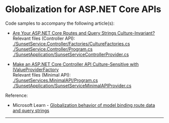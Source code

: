 # Globalization for ASP.NET Core APIs  

Code samples to accompany the following article(s):  

* [Are Your ASP.NET Core Routes and Query Strings Culture-Invariant?](https://jeremybytes.blogspot.com/2024/12/are-your-aspnet-core-routes-and-query.html)  
Relevant files (Controller API):  
[./SunsetService.Controller/Factories/CultureFactories.cs](./SunsetService.Controller/Factories/CultureFactories.cs)  
[./SunsetService.Controller/Program.cs](./SunsetService.Controller/Program.cs)  
[./SunsetApplication/SunsetServiceControllerProvider.cs](./SunsetApplication/SunsetServiceControllerProvider.cs)  

* [Make an ASP.NET Core Controller API Culture-Sensitive with IValueProviderFactory](https://jeremybytes.blogspot.com/2024/12/make-aspnet-core-controller-api-culture.html)  
Relevant files (Minimal API):  
[./SunsetServices.MinimalAPI/Program.cs](./SunsetServices.MinimalAPI/Program.cs)  
[./SunsetApplication/SunsetServiceMinimalAPIProvider.cs](./SunsetApplication/SunsetServiceMinimalAPIProvider.cs)  

Reference: 
* Microsoft Learn - 
[Globalization behavior of model binding route data and query strings](https://learn.microsoft.com/en-us/aspnet/core/mvc/models/model-binding?view=aspnetcore-9.0#globalization-behavior-of-model-binding-route-data-and-query-strings)

---
